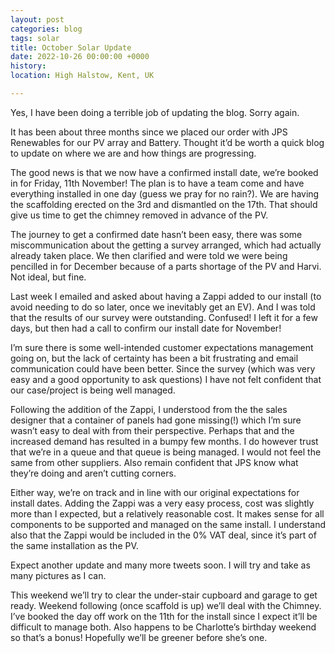 ```yaml
---
layout: post
categories: blog
tags: solar
title: October Solar Update
date: 2022-10-26 00:00:00 +0000
history:
location: High Halstow, Kent, UK

---
```


Yes, I have been doing a terrible job of updating the blog. Sorry again.

It has been about three months since we placed our order with JPS Renewables for our PV array and Battery. Thought it’d be worth a quick blog to update on where we are and how things are progressing.

The good news is that we now have a confirmed install date, we’re booked in for Friday, 11th November! The plan is to have a team come and have everything installed in one day (guess we pray for no rain?). We are having the scaffolding erected on the 3rd and dismantled on the 17th. That should give us time to get the chimney removed in advance of the PV.

The journey to get a confirmed date hasn’t been easy, there was some miscommunication about the getting a survey arranged, which had actually already taken place. We then clarified and were told we were being pencilled in for December because of a parts shortage of the PV and Harvi. Not ideal, but fine. 

Last week I emailed and asked about having a Zappi added to our install (to avoid needing to do so later, once we inevitably get an EV). And I was told that the results of our survey were outstanding. Confused! I left it for a few days, but then had a call to confirm our install date for November!

I’m sure there is some well-intended customer expectations management going on, but the lack of certainty has been a bit frustrating and email communication could have been better. Since the survey (which was very easy and a good opportunity to ask questions) I have not felt confident that our case/project is being well managed.

Following the addition of the Zappi, I understood from the the sales designer that a container of panels had gone missing(!) which I’m sure wasn’t easy to deal with from their perspective. Perhaps that and the increased demand has resulted in a bumpy few months. I do however trust that we’re in a queue and that queue is being managed. I would not feel the same from other suppliers. Also remain confident that JPS know what they’re doing and aren’t cutting corners.

Either way, we’re on track and in line with our original expectations for install dates. Adding the Zappi was a very easy process, cost was slightly more than I expected, but a relatively reasonable cost. It makes sense for all components to be supported and managed on the same install. I understand also that the Zappi would be included in the 0% VAT deal, since it’s part of the same installation as the PV.

Expect another update and many more tweets soon. I will try and take as many pictures as I can.

This weekend we’ll try to clear the under-stair cupboard and garage to get ready. Weekend following (once scaffold is up) we’ll deal with the Chimney. I’ve booked the day off work on the 11th for the install since I expect it’ll be difficult to manage both. Also happens to be Charlotte’s birthday weekend so that’s a bonus! Hopefully we’ll be greener before she’s one.
